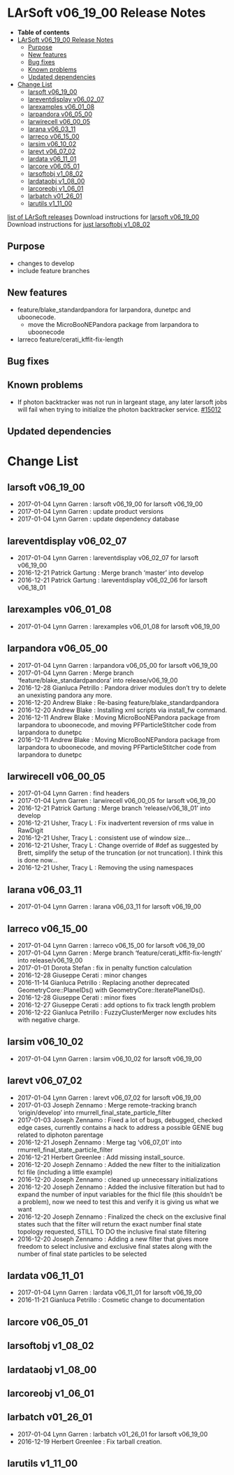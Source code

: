 LArSoft v06_19_00 Release Notes
======================================================================

-   **Table of contents**
-   [LArSoft v06_19_00 Release Notes](#LArSoft-v06_19_00-Release-Notes)
    -   [Purpose](#Purpose)
    -   [New features](#New-features)
    -   [Bug fixes](#Bug-fixes)
    -   [Known problems](#Known-problems)
    -   [Updated dependencies](#Updated-dependencies)
-   [Change List](#Change-List)
    -   [larsoft v06_19_00](#larsoft-v06_19_00)
    -   [lareventdisplay v06_02_07](#lareventdisplay-v06_02_07)
    -   [larexamples v06_01_08](#larexamples-v06_01_08)
    -   [larpandora v06_05_00](#larpandora-v06_05_00)
    -   [larwirecell v06_00_05](#larwirecell-v06_00_05)
    -   [larana v06_03_11](#larana-v06_03_11)
    -   [larreco v06_15_00](#larreco-v06_15_00)
    -   [larsim v06_10_02](#larsim-v06_10_02)
    -   [larevt v06_07_02](#larevt-v06_07_02)
    -   [lardata v06_11_01](#lardata-v06_11_01)
    -   [larcore v06_05_01](#larcore-v06_05_01)
    -   [larsoftobj v1_08_02](#larsoftobj-v1_08_02)
    -   [lardataobj v1_08_00](#lardataobj-v1_08_00)
    -   [larcoreobj v1_06_01](#larcoreobj-v1_06_01)
    -   [larbatch v01_26_01](#larbatch-v01_26_01)
    -   [larutils v1_11_00](#larutils-v1_11_00)

[list of LArSoft releases](LArSoft_release_list)
Download instructions for [larsoft v06_19_00](http://scisoft.fnal.gov/scisoft/bundles/larsoft/v06_19_00/larsoft-v06_19_00.html)
Download instructions for [just larsoftobj v1_08_02](http://scisoft.fnal.gov/scisoft/bundles/larsoftobj/v1_08_02/larsoftobj-v1_08_02.html)

Purpose
--------------------

-   changes to develop
-   include feature branches

New features
------------------------------

-   feature/blake_standardpandora for larpandora, dunetpc and uboonecode.
    -   move the MicroBooNEPandora package from larpandora to uboonecode
-   larreco feature/cerati_kffit-fix-length

Bug fixes
------------------------

Known problems
----------------------------------

-   If photon backtracker was not run in largeant stage, any later larsoft jobs will fail when trying to initialize the photon backtracker service. [\#15012](/redmine/issues/15012 "Bug: Job crashes if no photon backtracker information is available (Closed)")

Updated dependencies
----------------------------------------------

Change List
============================

larsoft v06_19_00
------------------------------------------

-   2017-01-04 Lynn Garren : larsoft v06_19_00 for larsoft v06_19_00
-   2017-01-04 Lynn Garren : update product versions
-   2017-01-04 Lynn Garren : update dependency database

lareventdisplay v06_02_07
----------------------------------------------------------

-   2017-01-04 Lynn Garren : lareventdisplay v06_02_07 for larsoft v06_19_00
-   2016-12-21 Patrick Gartung : Merge branch ‘master’ into develop
-   2016-12-21 Patrick Gartung : lareventdisplay v06_02_06 for larsoft v06_18_01

larexamples v06_01_08
--------------------------------------------------

-   2017-01-04 Lynn Garren : larexamples v06_01_08 for larsoft v06_19_00

larpandora v06_05_00
------------------------------------------------

-   2017-01-04 Lynn Garren : larpandora v06_05_00 for larsoft v06_19_00
-   2017-01-04 Lynn Garren : Merge branch ‘feature/blake_standardpandora’ into release/v06_19_00
-   2016-12-28 Gianluca Petrillo : Pandora driver modules don’t try to delete an unexisting pandora any more.
-   2016-12-20 Andrew Blake : Re-basing feature/blake_standardpandora
-   2016-12-20 Andrew Blake : Installing xml scripts via install_fw command.
-   2016-12-11 Andrew Blake : Moving MicroBooNEPandora package from larpandora to uboonecode, and moving PFParticleStitcher code from larpandora to dunetpc
-   2016-12-11 Andrew Blake : Moving MicroBooNEPandora package from larpandora to uboonecode, and moving PFParticleStitcher code from larpandora to dunetpc

larwirecell v06_00_05
--------------------------------------------------

-   2017-01-04 Lynn Garren : find headers
-   2017-01-04 Lynn Garren : larwirecell v06_00_05 for larsoft v06_19_00
-   2016-12-21 Patrick Gartung : Merge branch ‘release/v06_18_01’ into develop
-   2016-12-21 Usher, Tracy L : Fix inadvertent reversion of rms value in RawDigit
-   2016-12-21 Usher, Tracy L : consistent use of window size…
-   2016-12-21 Usher, Tracy L : Change override of \#def as suggested by Brett, simplify the setup of the truncation (or not truncation). I think this is done now…
-   2016-12-21 Usher, Tracy L : Removing the using namespaces

larana v06_03_11
----------------------------------------

-   2017-01-04 Lynn Garren : larana v06_03_11 for larsoft v06_19_00

larreco v06_15_00
------------------------------------------

-   2017-01-04 Lynn Garren : larreco v06_15_00 for larsoft v06_19_00
-   2017-01-04 Lynn Garren : Merge branch ‘feature/cerati_kffit-fix-length’ into release/v06_19_00
-   2017-01-01 Dorota Stefan : fix in penalty function calculation
-   2016-12-28 Giuseppe Cerati : minor changes
-   2016-11-14 Gianluca Petrillo : Replacing another deprecated GeometryCore::PlaneIDs() with GeometryCore::IteratePlaneIDs().
-   2016-12-28 Giuseppe Cerati : minor fixes
-   2016-12-27 Giuseppe Cerati : add options to fix track length problem
-   2016-12-22 Gianluca Petrillo : FuzzyClusterMerger now excludes hits with negative charge.

larsim v06_10_02
----------------------------------------

-   2017-01-04 Lynn Garren : larsim v06_10_02 for larsoft v06_19_00

larevt v06_07_02
----------------------------------------

-   2017-01-04 Lynn Garren : larevt v06_07_02 for larsoft v06_19_00
-   2017-01-03 Joseph Zennamo : Merge remote-tracking branch ‘origin/develop’ into rmurrell_final_state_particle_filter
-   2017-01-03 Joseph Zennamo : Fixed a lot of bugs, debugged, checked edge cases, currently contains a hack to address a possible GENIE bug related to diphoton parentage
-   2016-12-21 Joseph Zennamo : Merge tag ‘v06_07_01’ into rmurrell_final_state_particle_filter
-   2016-12-21 Herbert Greenlee : Add missing install_source.
-   2016-12-20 Joseph Zennamo : Added the new filter to the initialization fcl file (including a little example)
-   2016-12-20 Joseph Zennamo : cleaned up unnecessary initializations
-   2016-12-20 Joseph Zennamo : Added the inclusive filteration but had to expand the number of input variables for the fhicl file (this shouldn’t be a problem), now we need to test this and verify it is giving us what we want
-   2016-12-20 Joseph Zennamo : Finalized the check on the exclusive final states such that the filter will return the exact number final state topology requested, STILL TO DO the inclusive final state filtering
-   2016-12-20 Joseph Zennamo : Adding a new filter that gives more freedom to select inclusive and exclusive final states along with the number of final state particles to be selected

lardata v06_11_01
------------------------------------------

-   2017-01-04 Lynn Garren : lardata v06_11_01 for larsoft v06_19_00
-   2016-11-21 Gianluca Petrillo : Cosmetic change to documentation

larcore v06_05_01
------------------------------------------

larsoftobj v1_08_02
----------------------------------------------

lardataobj v1_08_00
----------------------------------------------

larcoreobj v1_06_01
----------------------------------------------

larbatch v01_26_01
--------------------------------------------

-   2017-01-04 Lynn Garren : larbatch v01_26_01 for larsoft v06_19_00
-   2016-12-19 Herbert Greenlee : Fix tarball creation.

larutils v1_11_00
------------------------------------------
